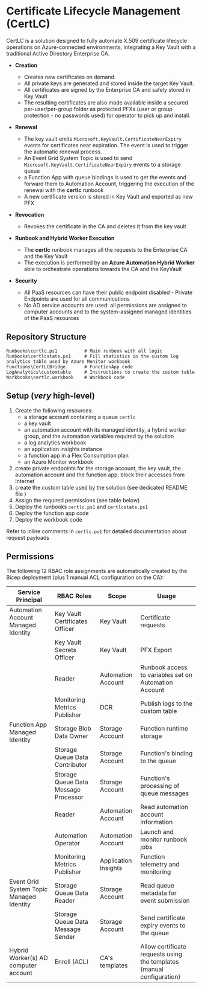 # Certificate Lifecycle Management (CertLC)

CertLC is a solution designed to fully automate X.509 certificate lifecycle operations on Azure-connected environments, integrating a Key Vault with a traditional Active Directory Enterprise CA.

* **Creation**
  * Creates new certificates on demand.
  * All private keys are generated and stored inside the target Key Vault.  
  * All certificates are signed by the Enterprise CA and safely stored in Key Vault
  * The resulting certificates are also made available inside a secured per-user/per-group folder as protected PFXs (user or group protection - no passwords used) for operator to pick up and install.

* **Renewal**
  * The key vault emits `Microsoft.KeyVault.CertificateNearExpiry` events for certificates near expiration. The event is used to trigger the automatic renewal process.
  * An Event Grid System Topic is used to send `Microsoft.KeyVault.CertificateNearExpiry` events to a storage queue
  * a Function App with queue bindings is used to get the events and forward them to Automation Account, triggering the execution of the renewal with the **certlc** runbook
  * A new certificate version is stored in Key Vault and exported as new PFX

* **Revocation**
  * Revokes the certificate in the CA and deletes it from the key vault

* **Runbook and Hybrid Worker Execution**  
  * The **certlc** runbook manages all the requests to the Enterprise CA and the Key Vault
  * The execution is performed by an **Azure Automation Hybrid Worker** able to orchestrate operations towards the CA and the KeyVault

* **Security**  
  * All PaaS resources can have their public endpoint disabled - Private Endpoints are used for all communications 
  * No AD service accounts are used: all permissions are assigned to computer accounts and to the system-assigned managed identities of the PaaS resources 

## Repository Structure

```
Runbooks\certlc.ps1          # Main runbook with all logic
Runbooks\certlcstats.ps1     # Fill statistics in the custom log analytics table used by Azure Monitor workbook
Functions\CertLCBridge       # FunctionApp code
LogAnalytics\customtable     # Instructions to create the custom table
Workbooks\certlc.workbook    # Workbook code
```

## Setup (_very_ high-level)

1. Create the following resources:
    - a storage account containing a queue `certlc`
    - a key vault
    - an automation account with its managed identity, a hybrid worker group, and the automation variables required by the solution
    - a log analytics workbook
    - an application insights instance
    - a function app in a Flex Consumption plan
    - an Azure Monitor workbook
2. create private endpoints for the storage account, the key vault, the automation account and the function app; block their accesses from Internet
3. create the custom table used by the solution (see dedicated README file )
4. Assign the required permissions (see table below)
5. Deploy the runbooks `certlc.ps1` and `certlcstats.ps1`
6. Deploy the function app code
7. Deploy the workbook code

Refer to inline comments in `certlc.ps1` for detailed documentation about request payloads

## Permissions

The following 12 RBAC role assignments are automatically created by the Bicep deployment (plus 1 manual ACL configuration on the CA):

| Service Principal                        | RBAC Roles                           | Scope                  | Usage                                                                |
|------------------------------------------|--------------------------------------|------------------------|----------------------------------------------------------------------|
| Automation Account Managed Identity      | Key Vault Certificates Officer       | Key Vault              | Certificate requests                                                 |
|                                          | Key Vault Secrets Officer            | Key Vault              | PFX Export                                                           |
|                                          | Reader                               | Automation Account     | Runbook access to variables set on Automation Account                |
|                                          | Monitoring Metrics Publisher         | DCR                    | Publish logs to the custom table                                     |
| Function App Managed Identity            | Storage Blob Data Owner              | Storage Account        | Function runtime storage                                             |
|                                          | Storage Queue Data Contributor       | Storage Account        | Function's binding to the queue                                      |
|                                          | Storage Queue Data Message Processor | Storage Account        | Function's processing of queue messages                              |
|                                          | Reader                               | Automation Account     | Read automation account information                                  |
|                                          | Automation Operator                  | Automation Account     | Launch and monitor runbook jobs                                      |
|                                          | Monitoring Metrics Publisher         | Application Insights   | Function telemetry and monitoring                                    |
| Event Grid System Topic Managed Identity | Storage Queue Data Reader            | Storage Account        | Read queue metadata for event submission                             |
|                                          | Storage Queue Data Message Sender    | Storage Account        | Send certificate expiry events to the queue                          |
| Hybrid Worker(s) AD computer account     | Enroll (ACL)                         | CA's templates         | Allow certificate requests using the templates (manual configuration) |

